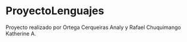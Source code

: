ProyectoLenguajes
=================

Proyecto realizado por Ortega Cerqueiras Analy y Rafael Chuquimango Katherine A. 
